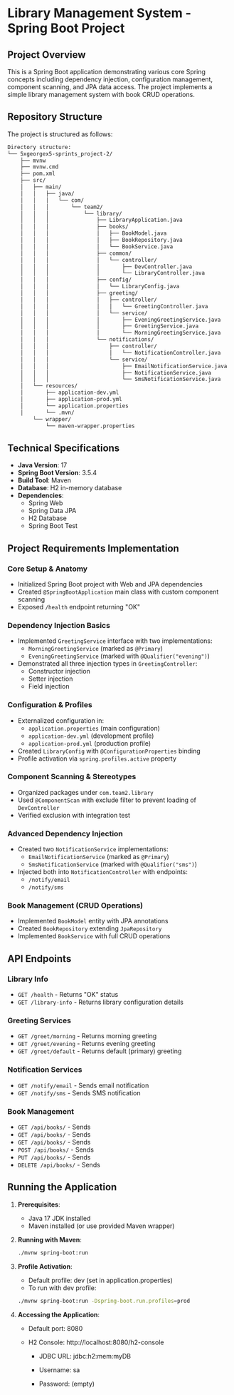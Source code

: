 # Library Management System - Spring Boot Project

## Project Overview
This is a Spring Boot application demonstrating various core Spring concepts including dependency injection, configuration management, component scanning, and JPA data access. The project implements a simple library management system with book CRUD operations.

## Repository Structure
The project is structured as follows:

```bash
Directory structure:
└── 5xgeorgex5-sprints_project-2/
    ├── mvnw
    ├── mvnw.cmd
    ├── pom.xml
    ├── src/
    │   ├── main/
    │   │   ├── java/
    │   │   │   └── com/
    │   │   │       └── team2/
    │   │   │           └── library/
    │   │   │               ├── LibraryApplication.java
    │   │   │               ├── books/
    │   │   │               │   ├── BookModel.java
    │   │   │               │   ├── BookRepository.java
    │   │   │               │   └── BookService.java
    │   │   │               ├── common/
    │   │   │               │   └── controller/
    │   │   │               │       ├── DevController.java
    │   │   │               │       └── LibraryController.java
    │   │   │               ├── config/
    │   │   │               │   └── LibraryConfig.java
    │   │   │               ├── greeting/
    │   │   │               │   ├── controller/
    │   │   │               │   │   └── GreetingController.java
    │   │   │               │   └── service/
    │   │   │               │       ├── EveningGreetingService.java
    │   │   │               │       ├── GreetingService.java
    │   │   │               │       └── MorningGreetingService.java
    │   │   │               └── notifications/
    │   │   │                   ├── controller/
    │   │   │                   │   └── NotificationController.java
    │   │   │                   └── service/
    │   │   │                       ├── EmailNotificationService.java
    │   │   │                       ├── NotificationService.java
    │   │   │                       └── SmsNotificationService.java
    │   └── resources/
    │       ├── application-dev.yml
    │       ├── application-prod.yml
    │       └── application.properties
    │       └── .mvn/
        └── wrapper/
            └── maven-wrapper.properties
```


## Technical Specifications
- **Java Version**: 17
- **Spring Boot Version**: 3.5.4
- **Build Tool**: Maven
- **Database**: H2 in-memory database
- **Dependencies**:
  - Spring Web
  - Spring Data JPA
  - H2 Database
  - Spring Boot Test

## Project Requirements Implementation

### Core Setup & Anatomy
- Initialized Spring Boot project with Web and JPA dependencies
- Created `@SpringBootApplication` main class with custom component scanning
- Exposed `/health` endpoint returning "OK"

### Dependency Injection Basics
- Implemented `GreetingService` interface with two implementations:
  - `MorningGreetingService` (marked as `@Primary`)
  - `EveningGreetingService` (marked with `@Qualifier("evening")`)
- Demonstrated all three injection types in `GreetingController`:
  - Constructor injection
  - Setter injection
  - Field injection

### Configuration & Profiles
- Externalized configuration in:
  - `application.properties` (main configuration)
  - `application-dev.yml` (development profile)
  - `application-prod.yml` (production profile)
- Created `LibraryConfig` with `@ConfigurationProperties` binding
- Profile activation via `spring.profiles.active` property

### Component Scanning & Stereotypes
- Organized packages under `com.team2.library`
- Used `@ComponentScan` with exclude filter to prevent loading of `DevController`
- Verified exclusion with integration test

### Advanced Dependency Injection
- Created two `NotificationService` implementations:
  - `EmailNotificationService` (marked as `@Primary`)
  - `SmsNotificationService` (marked with `@Qualifier("sms")`)
- Injected both into `NotificationController` with endpoints:
  - `/notify/email`
  - `/notify/sms`

### Book Management (CRUD Operations)
- Implemented `BookModel` entity with JPA annotations
- Created `BookRepository` extending `JpaRepository`
- Implemented `BookService` with full CRUD operations

## API Endpoints

### Library Info
- `GET /health` - Returns "OK" status
- `GET /library-info` - Returns library configuration details

### Greeting Services
- `GET /greet/morning` - Returns morning greeting
- `GET /greet/evening` - Returns evening greeting
- `GET /greet/default` - Returns default (primary) greeting

### Notification Services
- `GET /notify/email` - Sends email notification
- `GET /notify/sms` - Sends SMS notification

### Book Management
- `GET /api/books/` - Sends 
- `GET /api/books/` - Sends 
- `GET /api/books/` - Sends 
- `POST /api/books/` - Sends 
- `PUT /api/books/` - Sends 
- `DELETE /api/books/` - Sends 

## Running the Application

1. **Prerequisites**:
   - Java 17 JDK installed
   - Maven installed (or use provided Maven wrapper)

2. **Running with Maven**:
   ```bash
   ./mvnw spring-boot:run

3. **Profile Activation**:
   - Default profile: dev (set in application.properties)
   - To run with dev profile:
   ```bash
   ./mvnw spring-boot:run -Dspring-boot.run.profiles=prod

4. **Accessing the Application**:
    - Default port: 8080

    - H2 Console: http://localhost:8080/h2-console

      - JDBC URL: jdbc:h2:mem:myDB

      - Username: sa

      - Password: (empty)
